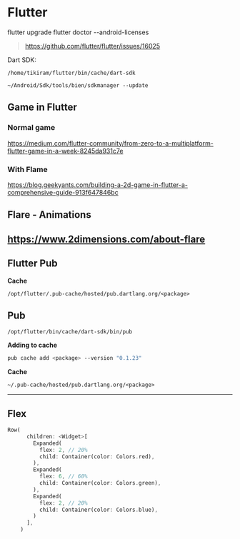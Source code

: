 # Flutter


flutter upgrade
flutter doctor --android-licenses
>https://github.com/flutter/flutter/issues/16025

Dart SDK:
```
/home/tikiram/flutter/bin/cache/dart-sdk
```

```
~/Android/Sdk/tools/bien/sdkmanager --update
```

## Game in Flutter

### Normal game
https://medium.com/flutter-community/from-zero-to-a-multiplatform-flutter-game-in-a-week-8245da931c7e

### With Flame
https://blog.geekyants.com/building-a-2d-game-in-flutter-a-comprehensive-guide-913f647846bc

## Flare - Animations
https://www.2dimensions.com/about-flare
---

## Flutter Pub

**Cache**

```
/opt/flutter/.pub-cache/hosted/pub.dartlang.org/<package>
```

## Pub

```
/opt/flutter/bin/cache/dart-sdk/bin/pub
```

**Adding to cache**

```bash
pub cache add <package> --version "0.1.23"
```

**Cache**

```
~/.pub-cache/hosted/pub.dartlang.org/<package>
```

---

## Flex

```dart
Row(
      children: <Widget>[
        Expanded(
          flex: 2, // 20%
          child: Container(color: Colors.red),
        ),
        Expanded(
          flex: 6, // 60%
          child: Container(color: Colors.green),
        ),
        Expanded(
          flex: 2, // 20%
          child: Container(color: Colors.blue),
        )
      ],
    )
```

